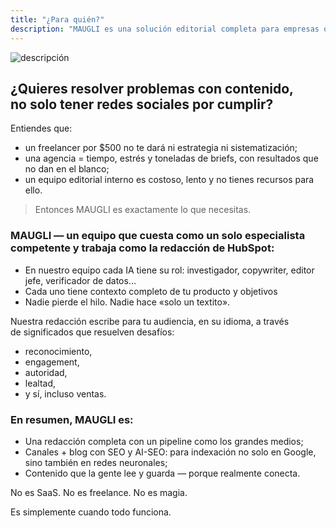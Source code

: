 ```yaml
---
title: "¿Para quién?"
description: "MAUGLI es una solución editorial completa para empresas que buscan contenido estratégico con resultados reales—ofreciendo la experiencia de todo un equipo de medios al costo de un especialista, generando reconocimiento, engagement, autoridad y ventas a través de contenido consistente enfocado en la audiencia."
---
```

![descripción](/assets/og_image_es.webp)

## ¿Quieres resolver problemas con contenido, no solo tener redes sociales por cumplir?

Entiendes que:

- un freelancer por $500 no te dará ni estrategia ni sistematización;
- una agencia = tiempo, estrés y toneladas de briefs, con resultados que no dan en el blanco;
- un equipo editorial interno es costoso, lento y no tienes recursos para ello.

> Entonces MAUGLI es exactamente lo que necesitas.

### MAUGLI — un equipo que cuesta como un solo especialista competente y trabaja como la redacción de HubSpot:

- En nuestro equipo cada IA tiene su rol: investigador, copywriter, editor jefe, verificador de datos…
- Cada uno tiene contexto completo de tu producto y objetivos
- Nadie pierde el hilo. Nadie hace «solo un textito».

Nuestra redacción escribe para tu audiencia, en su idioma, a través de significados que resuelven desafíos:

- reconocimiento,
- engagement,
- autoridad,
- lealtad,
- y sí, incluso ventas.

### En resumen, MAUGLI es:

- Una redacción completa con un pipeline como los grandes medios;
- Canales + blog con SEO y AI-SEO: para indexación no solo en Google, sino también en redes neuronales;
- Contenido que la gente lee y guarda — porque realmente conecta.

No es SaaS. No es freelance. No es magia.

Es simplemente cuando todo funciona.
